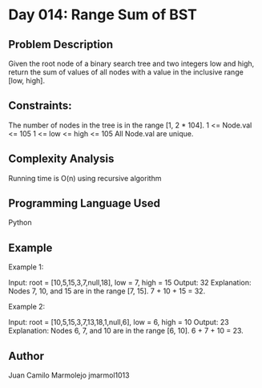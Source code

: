 # Day 014:  Range Sum of BST

## Problem Description

Given the root node of a binary search tree and two integers low and high, return the sum of values of all nodes with a value in the inclusive range [low, high].

## Constraints:

The number of nodes in the tree is in the range [1, 2 * 104].
1 <= Node.val <= 105
1 <= low <= high <= 105
All Node.val are unique.

## Complexity Analysis

Running time is O(n) using recursive algorithm

## Programming Language Used

Python

## Example

Example 1:

Input: root = [10,5,15,3,7,null,18], low = 7, high = 15
Output: 32
Explanation: Nodes 7, 10, and 15 are in the range [7, 15]. 7 + 10 + 15 = 32.


Example 2:

Input: root = [10,5,15,3,7,13,18,1,null,6], low = 6, high = 10
Output: 23
Explanation: Nodes 6, 7, and 10 are in the range [6, 10]. 6 + 7 + 10 = 23.

## Author

Juan Camilo Marmolejo
jmarmol1013
